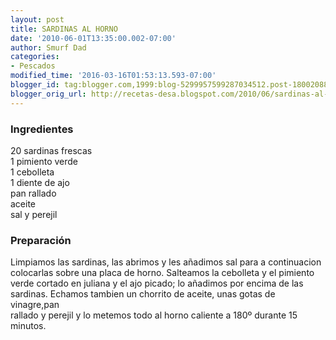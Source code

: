 ```yaml
---
layout: post
title: SARDINAS AL HORNO
date: '2010-06-01T13:35:00.002-07:00'
author: Smurf Dad
categories:
- Pescados
modified_time: '2016-03-16T01:53:13.593-07:00'
blogger_id: tag:blogger.com,1999:blog-5299957599287034512.post-1800208860918061098
blogger_orig_url: http://recetas-desa.blogspot.com/2010/06/sardinas-al-horno.html
---
```


<h3>Ingredientes</h3>20 sardinas frescas<br />1 pimiento verde<br />1 cebolleta<br />1 diente de ajo<br />pan rallado<br />aceite<br />sal y perejil<br /><h3>Preparación</h3>Limpiamos las sardinas, las abrimos y les añadimos sal para a continuacion<br />colocarlas sobre una placa de horno. Salteamos la cebolleta y el pimiento<br />verde cortado en juliana y el ajo picado; lo añadimos por encima de las<br />sardinas. Echamos tambien un chorrito de aceite, unas gotas de vinagre,pan<br />rallado y perejil y lo metemos todo al horno caliente a 180º durante 15<br />minutos.